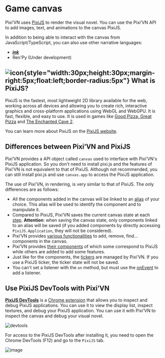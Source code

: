 # Game canvas

Pixi’VN uses [PixiJS](https://pixijs.com/8.x/guides/basics/what-pixijs-is) to render the visual novel. You can use the Pixi’VN API to add images, text, and animations to the canvas PixiJS.

In addition to being able to interact with the canvas from JavaScript/TypeScript, you can also use other narrative languages:

- [_**ink**_](/ink/ink-canvas.md)
- Ren'Py (Under development)

## ![icon](/pixijs.svg){style="width:30px;height:30px;margin-right:5px;float:left;border-radius:5px"} What is PixiJS?

PixiJS is the fastest, most lightweight 2D library available for the web, working across all devices and allowing you to create rich, interactive graphics and cross-platform applications using WebGL and WebGPU. It is fast, flexible, and easy to use. It is used in games like [Good Pizza, Great Pizza](https://www.goodpizzagreatpizza.com/) and [The Enchanted Cave 2](https://store.steampowered.com/app/368610/The_Enchanted_Cave_2/).

You can learn more about PixiJS on the [PixiJS website](https://www.pixijs.com/).

## Differences between Pixi’VN and PixiJS

Pixi’VN provides a API object called `canvas` used to interface with Pixi’VN's PixiJS application. So you don't need to install pixi.js and the features of Pixi'VN is not equivalent to that of PixiJS. Although not recommended, you can still install pixi.js and use `canvas.app` to access the PixiJS application.

The use of Pixi’VN, in rendering, is very similar to that of PixiJS. The only differences are as follows:

- All the components added in the canvas will be linked to an [alias](/start/canvas-alias.md) of your choice. This alias will be used to identify the component and to manipulate it.
- Compared to PixiJS, Pixi’VN saves the current canvas state at each [step](/start/labels.md).
  **Attention**: when saving the canvas state, only components linked to an alias will be saved (if you added components by directly accessing `PixiJS.Application`, they will not be considered).
- Pixi’VN provides [various functionalities](/start/canvas-functions.md) to add, remove, find... components in the canvas.
- Pixi’VN provides [their components](/start/canvas-components.md) of which some correspond to PixiJS while others are added to add some features.
- Just like for the components, the [tickers](/start/canvas-tickers-functions.md) are managed by Pixi’VN. If you use a PixiJS ticker, the ticker state will not be saved.
- You can't set a listener with the `on` method, but must use the [onEvent](/start/canvas-functions.md#add-a-listener-for-a-given-event) to add a listener.

## Use PixiJS DevTools with Pixi’VN

[**PixiJS DevTools**](https://pixijs.io/devtools/) is a [Chrome extension](https://chromewebstore.google.com/detail/pixijs-devtools/dlkffcaaoccbofklocbjcmppahjjboce) that allows you to inspect and debug PixiJS applications. You can use it to view the display list, inspect textures, and debug your PixiJS application. You can use it with Pixi’VN to inspect the canvas and debug your visual novel.

![devtools](https://pixijs.io/devtools/gif/devtool-properties.gif)

For access to the PixiJS DevTools after installing it, you need to open the Chrome DevTools (F12) and go to the `PixiJS` tab.

![image](https://github.com/user-attachments/assets/579a181f-b865-44ff-9b55-2fbe609632bc)
